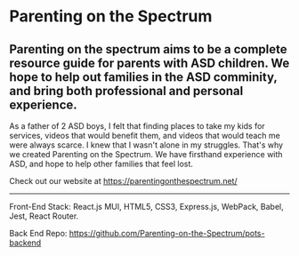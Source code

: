 # Parenting on the Spectrum

Parenting on the spectrum aims to be a complete resource guide for parents with ASD children. 
We hope to help out families in the ASD comminity, and bring both professional and personal experience.
--------------------------------------------------------------------------------------------------------------------------------------------------------------------------------------

As a father of 2 ASD boys, I felt that finding places to take my kids for services, videos that would benefit them, and videos that would teach me were always scarce. I knew that I wasn't alone in my struggles. That's why we created Parenting on the Spectrum. We have firsthand experience with ASD, and hope to help other families that feel lost.

Check out our website at https://parentingonthespectrum.net/

--------------------------------------------------------------------------------------------------------------------------------------------------------------------------------------
Front-End Stack:
React.js MUI, HTML5, CSS3, Express.js, WebPack, Babel, Jest, React Router.


Back End Repo: https://github.com/Parenting-on-the-Spectrum/pots-backend
